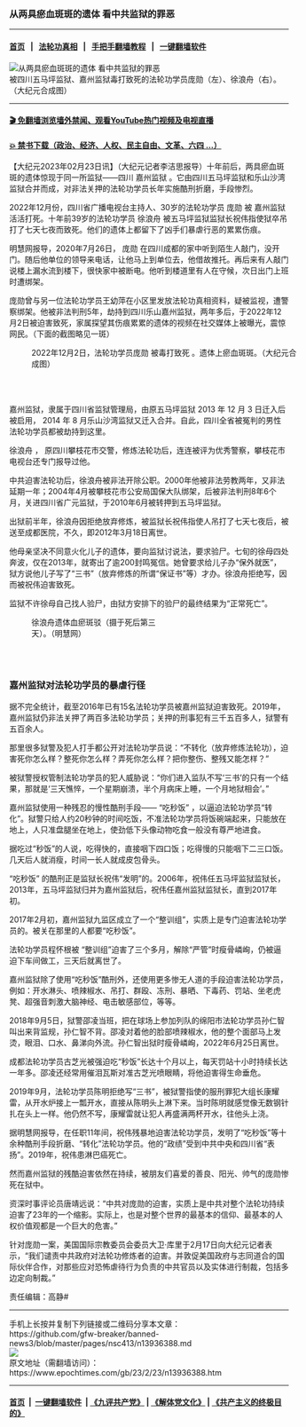 ### 从两具瘀血斑斑的遗体 看中共监狱的罪恶
------------------------

#### [首页](https://github.com/gfw-breaker/banned-news3/blob/master/README.md) &nbsp;&nbsp;|&nbsp;&nbsp; [法轮功真相](https://github.com/begood0513/basic/blob/master/README.md)  &nbsp;&nbsp;|&nbsp;&nbsp; [手把手翻墙教程](https://github.com/gfw-breaker/guides/wiki)  &nbsp;&nbsp;|&nbsp;&nbsp; [一键翻墙软件](https://github.com/gfw-breaker/nogfw/blob/master/README.md)  



<div><img alt="从两具瘀血斑斑的遗体 看中共监狱的罪恶" class="attachment-djy_600_400 size-djy_600_400 wp-post-image" src="https://i.epochtimes.com/assets/uploads/2023/02/id13936666-Collage_Fotor-600x400.jpg"/>
<div class="caption">
 被四川五马坪监狱、嘉州监狱毒打致死的法轮功学员庞勋（左）、徐浪舟（右）。（大纪元合成图）
</div></div><hr/>

#### [ 🎬  免翻墙浏览墙外禁闻、观看YouTube热门视频及电视直播](https://github.com/gfw-breaker/HelloWorld)

#### [ 💥  禁书下载（政治、经济、人权、民主自由、文革、六四 ...）](https://github.com/gfw-breaker/books/blob/master/README.md)

<div><p>
 【大纪元2023年02月23日讯】（大纪元记者李洁思报导）十年前后，两具瘀血斑斑的遗体惊现于同一所监狱——四川
 <ok href="https://www.epochtimes.com/gb/tag/%E5%98%89%E5%B7%9E%E7%9B%91%E7%8B%B1.html">
  嘉州监狱
 </ok>
 。它由四川五马坪监狱和乐山沙湾监狱合并而成，对非法关押的法轮功学员长年实施酷刑折磨，手段惨烈。
</p>
<p>
 2022年12月份，四川省广播电视台主持人、30岁的法轮功学员
 <ok href="https://www.epochtimes.com/gb/tag/%E5%BA%9E%E5%8B%8B.html">
  庞勋
 </ok>
 被
 <ok href="https://www.epochtimes.com/gb/tag/%E5%98%89%E5%B7%9E%E7%9B%91%E7%8B%B1.html">
  嘉州监狱
 </ok>
 活活打死。十年前39岁的法轮功学员
 <ok href="https://www.epochtimes.com/gb/tag/%E5%BE%90%E6%B5%AA%E8%88%9F.html">
  徐浪舟
 </ok>
 被五马坪监狱监狱长祝伟指使狱卒吊打了七天七夜而致死。他们的遗体上都留下了凶手们暴虐行恶的累累伤痕。
</p>
<p>
 明慧网报导，2020年7月26日，
 <ok href="https://www.epochtimes.com/gb/tag/%E5%BA%9E%E5%8B%8B.html">
  庞勋
 </ok>
 在四川成都的家中听到陌生人敲门，没开门。随后他单位的领导来电话，让他马上到单位去，他借故推托。再后来有人敲门说楼上漏水流到楼下，很快家中被断电。他听到楼道里有人在守候，次日出门上班时遭绑架。
</p>
<p>
 庞勋曾与另一位法轮功学员王幼萍在小区里发放法轮功真相资料，疑被监视，遭警察绑架。他被非法判刑5年，劫持到四川乐山嘉州监狱，两年多后，于2022年12月2日被迫害致死，家属探望其伤痕累累的遗体的视频在社交媒体上被曝光，震惊网民。（下面的截图略见一斑）
</p>
<figure aria-describedby="caption-attachment-13936558" class="wp-caption aligncenter" id="attachment_13936558" style="width: 491px">
 <ok href="https://i.epochtimes.com/assets/uploads/2023/02/id13936558-438035a5b081fbba995a730fa1534e3d.jpg" target="_blank">
  <img alt="" class="wp-image-13936558" src="https://i.epochtimes.com/assets/uploads/2023/02/id13936558-438035a5b081fbba995a730fa1534e3d-600x347.jpg"/>
 </ok>
 <br/><figcaption class="wp-caption-text" id="caption-attachment-13936558">
  2022年12月2日，法轮功学员庞勋
  <ok href="https://www.epochtimes.com/gb/tag/%E8%A2%AB%E6%AF%92%E6%89%93%E8%87%B4%E6%AD%BB.html">
   被毒打致死
  </ok>
  。遗体上瘀血斑斑。（大纪元合成图）
 </figcaption><br/>
</figure><br/>
<p>
 嘉州监狱，隶属于四川省监狱管理局，由原五马坪监狱
 <span lang="EN-US">
  2013
 </span>
 年
 <span lang="EN-US">
  12
 </span>
 月
 <span lang="EN-US">
  3
 </span>
 日迁入后被启用，
 <span lang="EN-US">
  2014
 </span>
 年
 <span lang="EN-US">
  8
 </span>
 月乐山沙湾监狱又迁入合并。自此，四川全省被冤判的男性法轮功学员都被劫持到这里。
</p>
<p>
 <ok href="https://www.epochtimes.com/gb/tag/%E5%BE%90%E6%B5%AA%E8%88%9F.html">
  徐浪舟
 </ok>
 ， 原四川攀枝花市交警，修炼法轮功后，连连被评为优秀警察，攀枝花市电视台还专门报导过他。
</p>
<p>
 中共迫害法轮功后，徐浪舟被非法开除公职。2000年他被非法劳教两年，又非法延期一年；2004年4月被攀枝花市公安局国保大队绑架，后被非法判刑8年6个月，关进四川省广元监狱，于2010年6月被转押到五马坪监狱。
</p>
<p>
 出狱前半年，徐浪舟因拒绝放弃修炼，被监狱长祝伟指使人吊打了七天七夜后，被送至成都医院，不久，即2012年3月18日离世。
</p>
<p>
 他母亲坚决不同意火化儿子的遗体，要向监狱讨说法，要求验尸。七旬的徐母四处奔波，仅在2013年，就寄出了逾200封鸣冤信。她曾要求给儿子办“保外就医”，狱方说他儿子写了“三书”（放弃修炼的所谓“保证书”等）才办。徐浪舟拒绝写，因而被祝伟迫害致死。
</p>
<p>
 监狱不许徐母自己找人验尸，由狱方安排下的验尸的最终结果为“正常死亡”。
</p>
<figure aria-describedby="caption-attachment-13936649" class="wp-caption aligncenter" id="attachment_13936649" style="width: 246px">
 <ok href="https://i.epochtimes.com/assets/uploads/2023/02/id13936649-2014-7-11-minghui-pohai-sichuan-xulangzhou-1.jpg" target="_blank">
  <img alt="" class="wp-image-13936649" src="https://i.epochtimes.com/assets/uploads/2023/02/id13936649-2014-7-11-minghui-pohai-sichuan-xulangzhou-1.jpg"/>
 </ok>
 <br/><figcaption class="wp-caption-text" id="caption-attachment-13936649">
  徐浪舟遗体血瘀斑驳（摄于死后第三天）。（明慧网）
 </figcaption><br/>
</figure><br/>
<h3 class="subtitle">
 嘉州监狱对法轮功学员的暴虐行径
</h3>
<p>
 据不完全统计，截至2016年已有15名法轮功学员被嘉州监狱迫害致死。2019年，嘉州监狱仍非法关押了两百多法轮功学员；关押的刑事犯有三千五百多人，狱警有五百余人。
</p>
<p>
 那里很多狱警及犯人打手都公开对法轮功学员说：“不转化（放弃修炼法轮功），迫害死你怎么样？整死你怎么样？弄死你怎么样？把你整伤、整残又能怎样？”
</p>
<p>
 被狱警授权管制法轮功学员的犯人威胁说：“你们进入监队不写‘三书’的只有一个结果，那就是‘三天憔悴，一个星期崩溃，半个月病床上睡，一个月地狱相会’。”
</p>
<p>
 嘉州监狱使用一种残忍的慢性酷刑手段——
 <ok href="https://www.epochtimes.com/gb/tag/%E2%80%9C%E5%90%83%E7%A7%92%E9%A5%AD%E2%80%9D.html">
  “吃秒饭”
 </ok>
 ，以逼迫法轮功学员“转化”。狱警只给人约20秒钟的时间吃饭，不准法轮功学员将饭碗端起来，只能放在地上，人只准盘腿坐在地上，使劲低下头像动物吃食一般没有尊严地进食。
</p>
<p>
 据吃过“秒饭”的人说，吃得快的，直接咽下四口饭；吃得慢的只能咽下二三口饭。几天后人就消瘦，时间一长人就成皮包骨头。
</p>
<p>
 <ok href="https://www.epochtimes.com/gb/tag/%E2%80%9C%E5%90%83%E7%A7%92%E9%A5%AD%E2%80%9D.html">
  “吃秒饭”
 </ok>
 的酷刑正是监狱长祝伟“发明”的。2006年，祝伟任五马坪监狱监狱长，2013年，五马坪监狱归并为嘉州监狱后，祝伟任嘉州监狱监狱长，直到2017年初。
</p>
<p>
 2017年2月初，嘉州监狱九监区成立了一个“整训组”，实质上是专门迫害法轮功学员的。被关在那里的人都要“吃秒饭”。
</p>
<p>
 法轮功学员程怀根被 “整训组”迫害了三个多月，解除“严管”时瘦骨嶙峋，仍被逼迫下车间做工，三天后就离世了。
</p>
<p>
 嘉州监狱除了使用“吃秒饭”酷刑外，还使用更多惨无人道的手段迫害法轮功学员，例如：开水淋头、喷辣椒水、吊打、群殴、冻刑、暴晒、下毒药、罚站、坐老虎凳、超强音刺激大脑神经、电击敏感部位，等等。
</p>
<p>
 2018年9月5日，狱警邵凌当班，把在球场上参加列队的绵阳市法轮功学员孙仁智叫出来背监规，孙仁智不背。邵凌对着他的脸部喷辣椒水，他的整个面部马上发烫，眼泪、口水、鼻涕向外流。孙仁智出狱时瘦骨嶙峋，2022年6月25日离世。
</p>
<p>
 成都法轮功学员古芝光被强迫吃“秒饭”长达十个月以上，每天罚站十小时持续长达一年多。邵凌还经常用催泪瓦斯对准古芝光喷眼睛，将他迫害得生命垂危。
</p>
<p>
 2019年9月，法轮功学员陈明拒绝写“三书”，被狱警指使的服刑罪犯大组长康耀雷，从开水炉接上一瓢开水，直接从陈明头上淋下来。当时陈明就感觉像无数钢针扎在头上一样。他仍然不写，康耀雷就让犯人再盛满两杯开水，往他头上浇。
</p>
<p>
 据明慧网报导，在任职11年间，祝伟残暴地迫害法轮功学员，发明了“吃秒饭”等十余种酷刑手段折磨、“转化”法轮功学员。他的“政绩”受到中共中央和四川省“表扬”。2019年，祝伟患淋巴癌死亡。
</p>
<p>
 然而嘉州监狱的残酷迫害依然在持续，被朋友们喜爱的善良、阳光、帅气的庞勋惨死在狱中。
</p>
<p>
 资深时事评论员唐靖远说：“中共对庞勋的迫害，实质上是中共对整个法轮功持续迫害了23年的一个缩影。实际上，也是对整个世界的最基本的信仰、最基本的人权价值观都是一个巨大的危害。”
</p>
<p>
 针对庞勋一案，美国国际宗教委员会委员大卫‧库里于2月17日向大纪元记者表示，“我们谴责中共政府对法轮功修炼者的迫害。并敦促美国政府与志同道合的国际伙伴合作，对那些应对恐怖虐待行为负责的中共官员以及实体进行制裁，包括多边定向制裁。”
</p>
<p>
 责任编辑：高静#
</p>
</div>
<hr/>
手机上长按并复制下列链接或二维码分享本文章：<br/>
https://github.com/gfw-breaker/banned-news3/blob/master/pages/nsc413/n13936388.md <br/>
<a href='https://github.com/gfw-breaker/banned-news3/blob/master/pages/nsc413/n13936388.md'><img src='https://github.com/gfw-breaker/banned-news3/blob/master/pages/nsc413/n13936388.md.png'/></a> <br/>
原文地址（需翻墙访问）：https://www.epochtimes.com/gb/23/2/23/n13936388.htm


------------------------
#### [首页](https://github.com/gfw-breaker/banned-news3/blob/master/README.md) &nbsp;|&nbsp; [一键翻墙软件](https://github.com/gfw-breaker/nogfw/blob/master/README.md) &nbsp;| [《九评共产党》](https://github.com/gfw-breaker/9ping.md/blob/master/README.md#九评之一评共产党是什么) | [《解体党文化》](https://github.com/gfw-breaker/jtdwh.md/blob/master/README.md) | [《共产主义的终极目的》](https://github.com/gfw-breaker/gczydzjmd.md/blob/master/README.md)


<img src='http://gfw-breaker.win/banned-news3/pages/nsc413/n13936388.md' width='0px' height='0px'/>